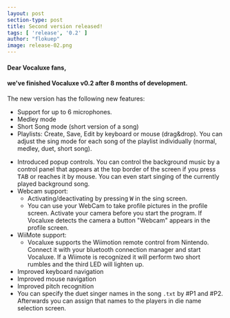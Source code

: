 ```yaml
---
layout: post
section-type: post
title: Second version released!
tags: [ 'release', '0.2' ]
author: "flokuep"
image: release-02.png
---
```

#### Dear Vocaluxe fans,

#### we've finished Vocaluxe v0.2 after 8 months of development.  
The new version has the following new features:
<!--more-->

* Support for up to 6 microphones.
* Medley mode
* Short Song mode (short version of a song)
* Playlists: Create, Save, Edit by keyboard or mouse (drag&drop). You can adjust the sing mode for each song of the playlist individually (normal, medley, duet, short song).
<!--more-big-->
* Introduced popup controls. You can control the background music by a control panel that appears at the top border of the screen if you press <kbd>TAB</kbd> or reaches it by mouse. You can even start singing of the currently played background song.
* Webcam support:  
    * Activating/deactivating by pressing <kbd>W</kbd> in the sing screen.
    * You can use your WebCam to take profile pictures in the profile screen. Activate your camera before you start the program. If Vocaluxe detects the camera a button "Webcam" appears in the profile screen.
* WiiMote support:  
    * Vocaluxe supports the Wiimotion remote control from Nintendo. Connect it with your bluetooth connection manager and start Vocaluxe. If a Wiimote is recognized it will perform two short rumbles and the third LED will lighten up.
* Improved keyboard navigation
* Improved mouse navigation
* Improved pitch recognition
* You can specify the duet singer names in the song `.txt` by #P1 and #P2. Afterwards you can assign that names to the players in die name selection screen.
